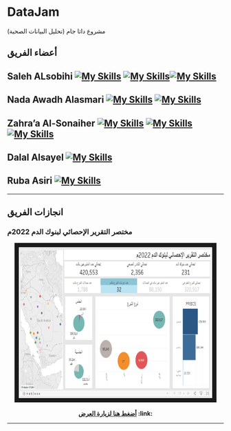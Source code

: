 # DataJam
مشروع  داتا جام (تحليل البيانات الصحية) 
 
##  أعضاء الفريق




## Saleh ALsobihi  [![My Skills](https://skillicons.dev/icons?i=linkedin)](https://www.linkedin.com/in/alsobihi/)  [![My Skills](https://skillicons.dev/icons?i=github)](https://github.com/alsobihi)[![My Skills](https://skillicons.dev/icons?i=twitter)](https://twitter.com/AiAlsobihi)




## Nada Awadh Alasmari  [![My Skills](https://skillicons.dev/icons?i=linkedin)](https://www.linkedin.com/in/nada-aljabal-ecba%E2%84%A2-1293991b9?utm_source=share&utm_campaign=share_via&utm_content=profile&utm_medium=ios_app)  [![My Skills](https://skillicons.dev/icons?i=twitter)](https://twitter.com/nada_info2)



## Zahra’a Al-Sonaiher  [![My Skills](https://skillicons.dev/icons?i=linkedin)](https://www.linkedin.com/in/zahra-a-al-sonaiher-a3259b206) [![My Skills](https://skillicons.dev/icons?i=github)](https://github.com/ZhrHassan)[![My Skills](https://skillicons.dev/icons?i=discord)](zee0x1)


## Dalal Alsayel [![My Skills](https://skillicons.dev/icons?i=linkedin)](http://linkedin.com/in/dalalalsayel) 


## Ruba Asiri [![My Skills](https://skillicons.dev/icons?i=linkedin)](https://www.linkedin.com/in/ruba-asiri) 


___






## انجازات الفريق


### مختصر التقرير الإحصائي لبنوك الدم 2022م

<p align="center">
<img src="images/image.png" width="450" height="350" border="10"/>
</p>


<p align="center"><b>
<a href="https://public.tableau.com/views/2022_17014839386520/Dashboard1?:language=en-US&:display_count=n&:origin=viz_share_link">أضغط هنا لزيارة العرض</a>
:link:
</b>
</p>


___

